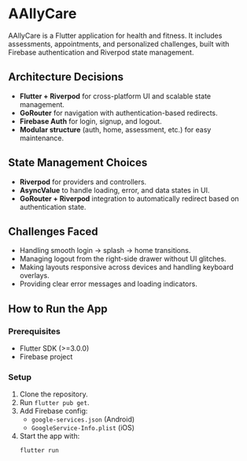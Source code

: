 
# AAllyCare  

AAllyCare is a Flutter application for health and fitness. It includes assessments, appointments, and personalized challenges, built with Firebase authentication and Riverpod state management.  

## Architecture Decisions  
- **Flutter + Riverpod** for cross-platform UI and scalable state management.  
- **GoRouter** for navigation with authentication-based redirects.  
- **Firebase Auth** for login, signup, and logout.  
- **Modular structure** (auth, home, assessment, etc.) for easy maintenance.  

## State Management Choices  
- **Riverpod** for providers and controllers.  
- **AsyncValue** to handle loading, error, and data states in UI.  
- **GoRouter + Riverpod** integration to automatically redirect based on authentication state.  

## Challenges Faced  
- Handling smooth login → splash → home transitions.  
- Managing logout from the right-side drawer without UI glitches.  
- Making layouts responsive across devices and handling keyboard overlays.  
- Providing clear error messages and loading indicators.  

## How to Run the App  
### Prerequisites  
- Flutter SDK (>=3.0.0)  
- Firebase project  

### Setup  
1. Clone the repository.  
2. Run `flutter pub get`.  
3. Add Firebase config:  
   - `google-services.json` (Android)  
   - `GoogleService-Info.plist` (iOS)  
4. Start the app with:  
   ```bash
   flutter run

